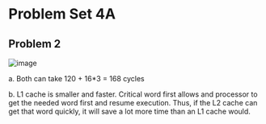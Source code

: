 # Problem Set 4A

## Problem 2
![image](https://github.com/coolnikitav/coding-lessons/assets/30304422/983c82ea-b167-448f-aae7-011fe1b10849)

a.
Both can take 120 + 16*3 = 168 cycles

b.
L1 cache is smaller and faster. Critical word first allows and processor to get the needed word first and resume execution. Thus, if the L2 cache can get that
word quickly, it will save a lot more time than an L1 cache would.
